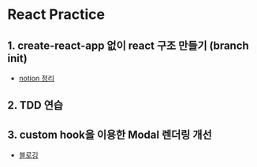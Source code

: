 # React Practice

## 1. create-react-app 없이 react 구조 만들기 (branch init)
* [notion 정리](https://puzzle-musician-212.notion.site/CRA-Webpack-c010791cba144857afe5dfc55f3395d8)

## 2. TDD 연습

## 3. custom hook을 이용한 Modal 렌더링 개선
* [블로깅](https://always-develop.tistory.com/103)
